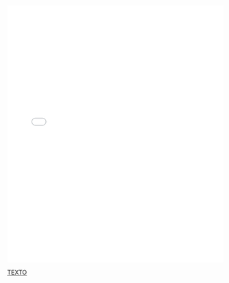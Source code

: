 <MDXLayout>
  <embed src="/assets/files/02-Presentacion-S1-b9fe7215a7c5e0a3efe5bff35ac911d2.pdf" type="application/pdf" width="100%" height="600px" />
</MDXLayout>

[TEXTO](../../static/PDFs/02-presentacion-S1.pdf.pdf)
